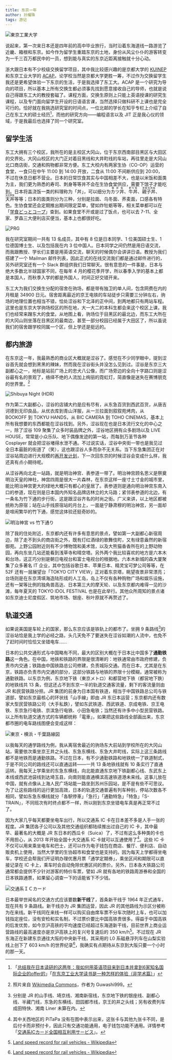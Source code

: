 ```yaml
---
title: 东京一年
author: 孙耀珠
tags: 游记
---
```


![東京工業大学](/images/tokyo-ichinen-00.jpg)

说起来，第一次来日本还是四年前的高中毕业旅行，当时沿着东海道线一路游览了近畿、箱根和东京。如今作为留学生重踏东京的土地，身份从风尘仆仆的游客转变为一千三百万都民中的一员，想到能与真实的东京近距离接触就十分心动。

<!--more-->

浙大跟日本有不少校级交换留学项目，其中我比较感兴趣的是京都大学的 [KUINEP](http://www.kyoto-u.ac.jp/ja/international/students1/admissions/kuinep.html) 和东京工业大学的 [ACAP](https://www.titech.ac.jp/graduate_school/international/exchange/acap.html)。论学校当然是京都大学更胜一筹，不过作为交换留学生我还是更希望体验一下东京的生活，于是我选择了东工大。ACAP 是一个研究为导向的项目，所以基本上所有交换生都必须事先找到愿意接收自己的导师，也就是说自己得跟东工大的教授套磁了。课程方面，交换生原则上只能上英语授课的研究生课程，以及专门面向留学生开设的日语语言课，当然选择只做科研不上课也是完全可行的。恰好就在我挑选研究室的时间点，一位北邮的学长在知乎专栏上介绍了自己在东工大的硕士经历[^zhihu]，而他的研究方向——编程语言以及 JIT 正是我心仪的领域，于是我最后也选择了同一个研究室。

[^zhihu]: 「[总结我在日本读研的这两年：我如何用英语项目来到日本并拿到6家知名国际企业的offer的](https://zhuanlan.zhihu.com/p/23034724)」「[在东京工业大学读书是一种怎样的体验（非学术篇）](https://zhuanlan.zhihu.com/p/24327825)」

## 留学生活

东工大拥有三个校区，我所在的是主校区大冈山，位于东京西南部目黑区与大田区的交界处。大冈山校区的大门正对着目黑线和大井町线的车站，再往里走是大冈山北口商店街，交通和购物都非常方便。东工大校内有两家生协（CO-OP）运营的食堂，一食只在中午 11:00 到 14:00 开放，二食从 11:00 不间断供应到 20:00，不过在休息日都不营业。日本的日常饮食其实与中国相差不大，也是以米饭和面类为主，我们更为熟悉的寿司、刺身等等并不会在生协食堂供应，需要下馆子才能吃到。日本将盖浇饭一类的料理称为「丼」，可以细分为<ruby>カツ丼<rp>（</rp><rt>猪排饭</rt><rp>）</rp></ruby>、<ruby>牛丼<rp>（</rp><rt>肥牛饭</rt><rp>）</rp></ruby>、<ruby>親子丼<rp>（</rp><rt>滑蛋鸡肉饭</rt><rp>）</rp></ruby>、<ruby>天丼<rp>（</rp><rt>天妇罗饭</rt><rp>）</rp></ruby>等等；日本的面类则分为三种，分别是拉面、乌冬面、荞麦面，口感各有特色。生协食堂还会定期推出期间限定菜单，譬如炸牡蛎等等，相关菜单都可以在「[学食どっとコープ](http://gakushoku.coop)」查到。如果食堂不开或是过了饭点，也可以去 7-11、全家、罗森三大便利店买便当，基本上也都很好吃。

![PRG](/images/tokyo-ichinen-01.jpg)

我在研究室期间一共有 13 名成员，其中有 8 位是日本同学、1 位美国硕士生、1 位德国博士生、以及包括我在内 3 位中国人。日本同学之间仍然是用日语交流，而我跟教授、学长们主要是用英语交流，聊天的时候偶尔会讲讲日语。教授为我们搭建了一个 Mailman 邮件列表，因此正式的在线交流我们都是通过邮件进行的，另外研究室还有一个 Slack 群组供我们日常聊天。很有意思的一件事是，日本与绝大多数北半球国家不同，在每年 4 月的樱花季开学，所以春季入学的基本上都是本国人，而秋季入学的都是外国人，时间正好交错开来。

东工大为我们交换生分配的宿舍在驹场，都是带有独卫的单人间，包含网费在内的月租是 34900 日元。宿舍距离最近的京王电铁的车站徒步只需要三分钟左右，驹场的地理位置也相当不错，恰处涩谷和下北泽的正中间，到两地都只有两站车程。这里也是东京大学驹场校区的所在地，大一大二的本科生都会来这个校区上课，我们也经常来蹭东大的食堂。从地图上看，驹场位于目黑区的最北边，而东工大所在的大冈山则坐落在目黑区的最南边，甚至一部分校园已经属于大田区了，所以虽说我们的宿舍跟学校同属一个区，但上学还是挺远的。

## 都内旅游

在东京这一年，我最熟悉的商业区大概就是涩谷了。感觉在不少同学眼中，提到涩谷首先就会想到黑黑的辣妹，然而我在涩谷街头并没怎么见到过。涩谷是东京三大副都心之一，地标是站前广场上的忠犬八公像，而广场旁边的全向十字路口则是涩谷最有名的景观了，络绎不绝的人流加上绚丽的霓虹灯，简直像是迷失在赛博朋克的世界里。[^guwashi]

[^guwashi]: 照片来自 [Wikimedia Commons](https://commons.wikimedia.org/wiki/File:Shibuya_Night_(HDR).jpg)，作者为 Guwashi999。

![Shibuya Night (HDR)](/images/tokyo-ichinen-02.jpg)

作为第二大副都心，涩谷的店铺大约是应有尽有，从东急百货到西武百货，从唐吉诃德到无印良品，从优衣库到青山洋服，从一兰拉面到叙叙苑烤肉，从 BOOKOFF 到 TOKYU HANDS，从 BIC CAMERA 到 TOHO CINEMAS，基本上所有我想要的东西都能在涩谷找到。另外，涩谷现在也是日本流行文化的中心之一，除了涩谷 109 聚集了众多时装品牌之外，涩谷地区拥有众多剧场以及 LIVE HOUSE，常常是小众乐队、地下偶像发迹的第一站，而每到万圣节各种 Cosplayer 就会把涩谷堵得水泄不通。不过说实话，涩谷中央街一带也是我见过全日本最脏的街道了（笑），这也跟涩谷人多而杂不无关系。当下东急集团正在对涩谷站周边进行大规模的[再开发计划](https://www.tokyu.co.jp/shibuya-redevelopment/)，下一次回东京的时候涩谷会变成什么样，我还真有点小期待呢。

从涩谷再向北走一站路，就是明治神宫、表参道一带了。明治神宫顾名思义是祭奠明治天皇的神社，神宫四周是很大一片森林，在东京这样一座寸土寸金的城市里，能比明治神宫更大的绿地大概只有都心的皇居了。表参道则是通向明治神宫东南入口的参道，现在则是日本国内外知名品牌店林立的大马路；紧邻表参道的北边，有一条名为竹下通的步行街，这是跟涩谷齐名的时尚之街。广义来讲，以上地区都被统称为原宿；站在山手线原宿站的月台上，一面是宁静肃穆的明治神宫，另一面却是喧闹繁华的竹下通，感觉这体验还挺奇妙的。

![明治神宮 vs 竹下通り](/images/tokyo-ichinen-03.jpg)

除了我的住处附近，东京都内还有许多有意思的景点，譬如第一大副都心新宿周边，除了走不到头的商店街之外，既有灯红酒绿的歌舞伎町，又有绿意盎然的新宿御苑。上野公园附近则有不少博物馆和美术馆，以及大熊猫香香所在的上野动物园，再向东坐几站还能看到浅草寺和晴空塔。另外两个我比较喜欢的地方是六本木和台场，这正巧分别是朝日电视台和富士电视台的根据地。六本木新城的森大厦聚集了众多著名 IT 企业，其中包括谷歌日本、苹果日本、精灵宝可梦公司等等，在 52F 还有一层展望台「TOKYO CITY VIEW」正对着东京塔，眺望夜景非常漂亮；台场则是在东京湾填海造陆形成的人工岛，岛上不仅有各种购物广场和娱乐设施，还有一架等比例的独角兽高达、日本第三大的摩天轮、以及东京都内难得一见的沙滩，每年夏天的 TOKYO IDOL FESTIVAL 也是在此举行。其他众所周知的景点诸如东京迪士尼度假区、筑地市场、银座、秋叶原就不再赘述了。

## 轨道交通

如果说美国是车轮上的国家，那么东京应该是铁轨上的都市了。坐拥 9 条路线[^shibuya]的涩谷站恰是我上学的必经之路，头几天免不了要迷失在涩谷如潮的人流中，也免不了赶时间时恰恰又坐错电车……

[^shibuya]: 分别是 JR 的山手线、埼京线、湘南新宿线，东京地下铁的银座线、副都心线、半藏门线，东急的东横线、田园都市线，京王的井之头线；另有收费列车成田特快、湘南 Liner 未算在内。

日本的公共交通形式与中国略有不同，最大的区别大概在于日本比中国多了**通勤铁路**这一角色。在中国，地铁和铁路的界限是很清晰的：地铁通常由市政府修建，负责市内交通；铁路由中国铁路总公司修建，负责城际交通。而在日本，尤其是在东京，铁路亦负责市内交通的部分，这部分铁路与地铁的界限十分模糊，通常被称为通勤铁路。以东京为例，东京地下铁（東京メトロ）和都营地下铁（都営地下鉄）的地铁线共 13 条，但这还占不到东京一半的轨道交通客流量，剩下的客流量则由 JR 和民营铁路分担。JR 集团的前身为日本国有铁道，相当于中国铁路总公司与铁道部，譬如东京最核心的环状线「山手線」即由 JR 东日本运营；东京都内还有数家大型民营铁路公司（大手私鉄），譬如东武铁道、西武铁道、京成电铁、京王电铁、东京急行电铁、京滨急行电铁、小田急电铁；当然还有许多中小型民营铁路。以上所有轨道交通方式的车辆都统称「電車」，如果把这些路线全部画出来，东京都市圈的电车路线图便会变成这样：

![東京・横浜・千葉路線図](/images/tokyo-ichinen-04.jpg)

以我每天的通学路线为例，我从离宿舍最近的驹场东大前站到学校所在的大冈山站，需要依次乘坐京王井之头线、东急东横线、东急大井町线，实际上这三条路线都不是地铁而是通勤铁路。不过在日本，有不少通勤铁路和地铁统一了铁道制式，于是不同公司的路线还可以直通运转——一共 13 条地铁线就有 10 条实行了直通运转。我每天上学乘坐的东急东横线，向北能直通东京地下铁副都心线、东武东上本线或西武池袋线到达埼玉县，向南则能直通横滨高速铁道港未来线。这事儿放在中国，就有点像从上海人民广场站能一路坐到苏州乐园站，是不是有些不可思议。为了让这些路线的运行更加高效，日本的轨道交通普遍有列车种别，停站次数各不相同，譬如东急东横线就分「各駅停車」「急行」「通勤特急」「特急」「S-TRAIN」，不同班次有时终点都不一样，所以刚到东京坐错电车真是再正常不过了。

因为大家几乎每天都要坐电车出行，所以交通系 IC 卡在日本差不多是人手一张的程度。JR 集团各子公司以及其他交通组织都陆续推出过自己的 IC 卡，其中最早、最著名的大概是 JR 东日本的西瓜卡（Suica）了，不过有这么多种类的卡也不用担心，从 2013 年开始全国十大交通系 IC 卡就可以互通使用了[^pitapa]。这些 IC 卡不仅可以用来乘坐电车和巴士，还可以作为电子钱包在商店、餐厅、便利店、自动贩卖机上使用，当然大学里的生协超市和食堂也是支持的。因为每天上学都得坐电车，学校还会帮我们开证明办理优惠月票「通学定期券」，乘坐区间和期限可以直接记录在 IC 卡上，乘车时会自动免除优惠区间的票价。另外，日本各大铁路公司通常都会提供不少针对游客的特价车票，譬如 JR 就有各地的铁路周游券和全国的日本铁路通票，如果留心调查一下的话能省下不少钱。

![交通系ＩＣカード](/images/tokyo-ichinen-05.jpg)

[^pitapa]: 其中关西地区的 PiTaPa 没有在图中表示出来，这张卡与其他九张卡不同，是后付卡而非预付卡，因此只有交通功能通用，电子钱包功能不通用。详情参考「[交通系ICカード全国相互利用サービス](https://ja.wikipedia.org/wiki/交通系ICカード全国相互利用サービス)」。

日本最举世闻名的交通方式应该要数**新干线**了，首条新干线于 1964 年正式通车，现在共有 9 条路线。新干线亦为 JR 集团运营，因此 JR 的其他路线为示区分被称为在来线。新干线同在来线一样可以购买自由席车票不分车次随时上车，也可以加钱指定座位，没有安检和实名制，不过票价要比中国高铁贵很多。得益于中国高铁的后发优势，如今京沪高铁的平均速度已经超过东海道新干线，目前世界上商业运营路线的最高速度亦是京沪高铁上的复兴号复速后的 350 km/h[^speed]。不过现在 JR 东海正在新建东京通往大阪的中央新干线，其采用的 L0 系磁悬浮列车在山梨实验线上创下了 603 km/h 的世界纪录[^speed]，我确实有点期待从东京到大阪只要一个小时的那一天。

[^speed]: [Land speed record for rail vehicles - Wikipedia](https://en.wikipedia.org/wiki/Land_speed_record_for_rail_vehicles)

